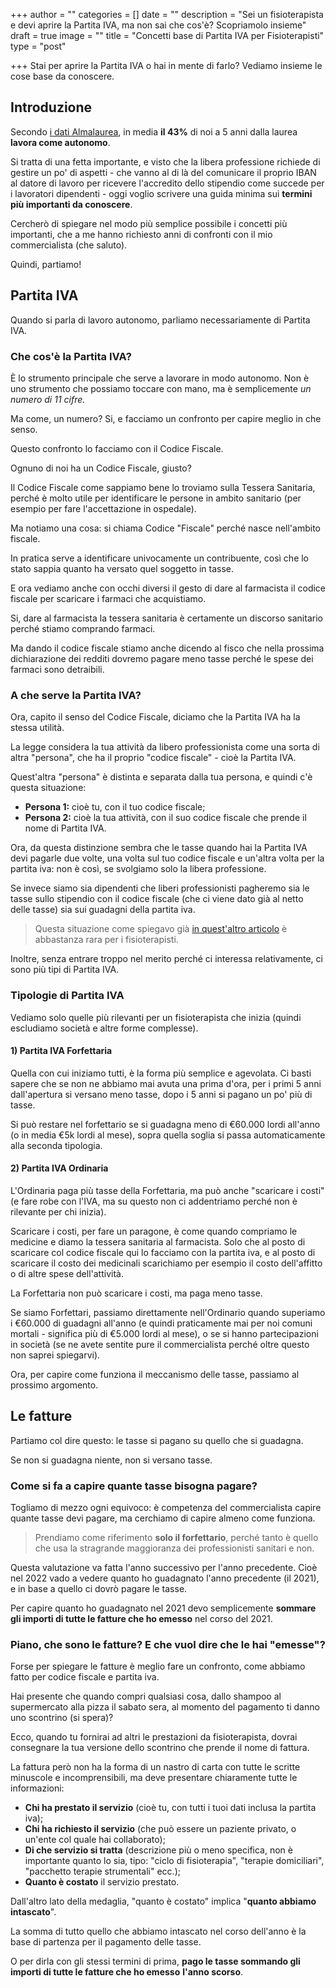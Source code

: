 +++
author = ""
categories = []
date = ""
description = "Sei un fisioterapista e devi aprire la Partita IVA, ma non sai che cos'è? Scopriamolo insieme"
draft = true
image = ""
title = "Concetti base di Partita IVA per Fisioterapisti"
type = "post"

+++
Stai per aprire la Partita IVA o hai in mente di farlo? Vediamo insieme le cose base da conoscere.

## Introduzione

Secondo [i dati Almalaurea](https://www2.almalaurea.it/cgi-asp/professioni/Scheda.aspx?from=motoreRicerca&codice=3.2.1.2.2 "Fisioterapisti"), in media **il 43%** di noi a 5 anni dalla laurea **lavora come autonomo**.

Si tratta di una fetta importante, e visto che la libera professione richiede di gestire un po' di aspetti - che vanno al di là del comunicare il proprio IBAN al datore di lavoro per ricevere l'accredito dello stipendio come succede per i lavoratori dipendenti - oggi voglio scrivere una guida minima sui **termini più importanti da conoscere**.

Cercherò di spiegare nel modo più semplice possibile i concetti più importanti, che a me hanno richiesto anni di confronti con il mio commercialista (che saluto).

Quindi, partiamo!

## Partita IVA

Quando si parla di lavoro autonomo, parliamo necessariamente di Partita IVA.

### Che cos'è la Partita IVA?

È lo strumento principale che serve a lavorare in modo autonomo. Non è uno strumento che possiamo toccare con mano, ma è semplicemente _un numero di 11 cifre._

Ma come, un numero? Si, e facciamo un confronto per capire meglio in che senso.

Questo confronto lo facciamo con il Codice Fiscale.

Ognuno di noi ha un Codice Fiscale, giusto?

Il Codice Fiscale come sappiamo bene lo troviamo sulla Tessera Sanitaria, perché è molto utile per identificare le persone in ambito sanitario (per esempio per fare l'accettazione in ospedale).

Ma notiamo una cosa: si chiama Codice "Fiscale" perché nasce nell'ambito fiscale.

In pratica serve a identificare univocamente un contribuente, così che lo stato sappia quanto ha versato quel soggetto in tasse.

E ora vediamo anche con occhi diversi il gesto di dare al farmacista il codice fiscale per scaricare i farmaci che acquistiamo.

Si, dare al farmacista la tessera sanitaria è certamente un discorso sanitario perché stiamo comprando farmaci.

Ma dando il codice fiscale stiamo anche dicendo al fisco che nella prossima dichiarazione dei redditi dovremo pagare meno tasse perché le spese dei farmaci sono detraibili.

### A che serve la Partita IVA?

Ora, capito il senso del Codice Fiscale, diciamo che la Partita IVA ha la stessa utilità.

La legge considera la tua attività da libero professionista come una sorta di altra "persona", che ha il proprio "codice fiscale" - cioè la Partita IVA.

Quest'altra "persona" è distinta e separata dalla tua persona, e quindi c'è questa situazione:

* **Persona 1:** cioè tu, con il tuo codice fiscale;
* **Persona 2:** cioè la tua attività, con il suo codice fiscale che prende il nome di Partita IVA.

Ora, da questa distinzione sembra che le tasse quando hai la Partita IVA devi pagarle due volte, una volta sul tuo codice fiscale e un'altra volta per la partita iva: non è così, se svolgiamo solo la libera professione.

Se invece siamo sia dipendenti che liberi professionisti pagheremo sia le tasse sullo stipendio con il codice fiscale (che ci viene dato già al netto delle tasse) sia sui guadagni della partita iva.

> Questa situazione come spiegavo già [in quest'altro articolo](https://fisioterapisti.org/cosa-c-e-nel-futuro-della-fisioterapia-in-italia/ "Cosa c'è nel futuro della Fisioterapia in Italia?") è abbastanza rara per i fisioterapisti.

Inoltre, senza entrare troppo nel merito perché ci interessa relativamente, ci sono più tipi di Partita IVA.

### Tipologie di Partita IVA

Vediamo solo quelle più rilevanti per un fisioterapista che inizia (quindi escludiamo società e altre forme complesse).

#### 1) Partita IVA Forfettaria

Quella con cui iniziamo tutti, è la forma più semplice e agevolata. Ci basti sapere che se non ne abbiamo mai avuta una prima d'ora, per i primi 5 anni dall'apertura si versano meno tasse, dopo i 5 anni si pagano un po' più di tasse.

Si può restare nel forfettario se si guadagna meno di €60.000 lordi all'anno (o in media €5k lordi al mese), sopra quella soglia si passa automaticamente alla seconda tipologia.

#### 2) Partita IVA Ordinaria

L'Ordinaria paga più tasse della Forfettaria, ma può anche "scaricare i costi" (e fare robe con l'IVA, ma su questo non ci addentriamo perché non è rilevante per chi inizia).

Scaricare i costi, per fare un paragone, è come quando compriamo le medicine e diamo la tessera sanitaria al farmacista. Solo che al posto di scaricare col codice fiscale qui lo facciamo con la partita iva, e al posto di scaricare il costo dei medicinali scarichiamo per esempio il costo dell'affitto o di altre spese dell'attività.

La Forfettaria non può scaricare i costi, ma paga meno tasse.

Se siamo Forfettari, passiamo direttamente nell'Ordinario quando superiamo i €60.000 di guadagni all'anno (e quindi praticamente mai per noi comuni mortali - significa più di €5.000 lordi al mese), o se si hanno partecipazioni in società (se ne avete sentite pure il commercialista perché oltre questo non saprei spiegarvi).

Ora, per capire come funziona il meccanismo delle tasse, passiamo al prossimo argomento.

## Le fatture

Partiamo col dire questo: le tasse si pagano su quello che si guadagna.

Se non si guadagna niente, non si versano tasse.

### Come si fa a capire quante tasse bisogna pagare?

Togliamo di mezzo ogni equivoco: è competenza del commercialista capire quante tasse devi pagare, ma cerchiamo di capire almeno come funziona. 

> Prendiamo come riferimento **solo il forfettario**, perché tanto è quello che usa la stragrande maggioranza dei professionisti sanitari e non.

Questa valutazione va fatta l'anno successivo per l'anno precedente. Cioè nel 2022 vado a vedere quanto ho guadagnato l'anno precedente (il 2021), e in base a quello ci dovrò pagare le tasse.

Per capire quanto ho guadagnato nel 2021 devo semplicemente **sommare gli importi di tutte le fatture che ho emesso** nel corso del 2021.

### Piano, che sono le fatture? E che vuol dire che le hai "emesse"?

Forse per spiegare le fatture è meglio fare un confronto, come abbiamo fatto per codice fiscale e partita iva.

Hai presente che quando compri qualsiasi cosa, dallo shampoo al supermercato alla pizza il sabato sera, al momento del pagamento ti danno uno scontrino (si spera)?

Ecco, quando tu fornirai ad altri le prestazioni da fisioterapista, dovrai consegnare la tua versione dello scontrino che prende il nome di fattura.

La fattura però non ha la forma di un nastro di carta con tutte le scritte minuscole e incomprensibili, ma deve presentare chiaramente tutte le informazioni:

* **Chi ha prestato il servizio** (cioè tu, con tutti i tuoi dati inclusa la partita iva);
* **Chi ha richiesto il servizio** (che può essere un paziente privato, o un'ente col quale hai collaborato);
* **Di che servizio si tratta** (descrizione più o meno specifica, non è importante quanto lo sia, tipo: "ciclo di fisioterapia", "terapie domiciliari", "pacchetto terapie strumentali" ecc.);
* **Quanto è costato** il servizio prestato.

Dall'altro lato della medaglia, "quanto è costato" implica "**quanto abbiamo intascato**".

La somma di tutto quello che abbiamo intascato nel corso dell'anno è la base di partenza per il pagamento delle tasse.

O per dirla con gli stessi termini di prima, **pago le tasse sommando gli importi di tutte le fatture che ho emesso** **l'anno scorso**.